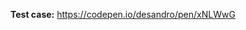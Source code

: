 <!-- Thanks for submitting an issue! If you have a bug or problem issue, please include a **reduced test case**. Create one in CodePen or other demo site. See guidelines link above. -->

**Test case:** https://codepen.io/desandro/pen/xNLWwG
